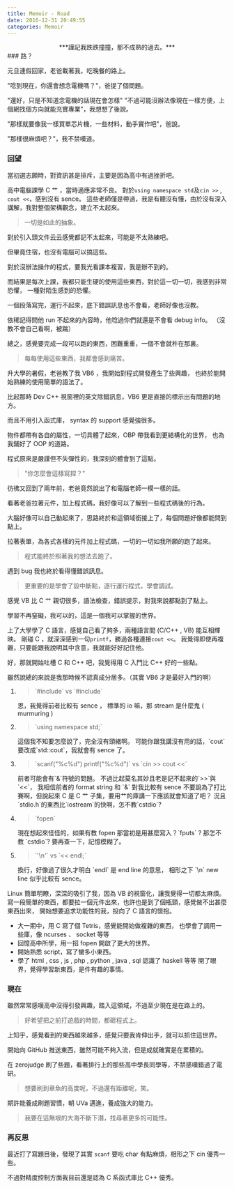 ```yaml
---
title: Memoir - Road
date: 2016-12-31 20:49:55
categories: Memoir
---
```


<center>
***謹記我跌跌撞撞，那不成熟的過去。***
</center>
<!-- more -->
### 路？

元旦連假回家，老爸載著我，吃晚餐的路上。

"唸到現在，你還會想念電機嗎？"，爸提了個問題。

"還好，只是不知道念電機的話現在會怎樣"
"不過可能沒辦法像現在一樣方便，上個網找個方向就能充實專業"，我想想了後說。

"那樣就要像我一樣買單芯片機，一些材料，動手實作吧"，爸說。

"那樣很麻煩吧？"，我不禁嘆道。

### 回望

當初選志願時，對資訊甚是排斥，主要是因為高中有過挫折吧。

高中電腦課學 C 艹 ，當時適應非常不良。
對於`using namespace std`及`cin >>` , `cout <<`，感到沒有 sence。
這些老師僅是帶過，我是有聽沒有懂，由於沒有深入講解，我對整個架構觀念，建立不太起來。

> 一切是如此的抽象。

對於引入頭文件云云感覺都記不太起來，可能是不太熟練吧。

但畢竟住宿，也沒有電腦可以搞這些。

對於沒辦法操作的程式，要我光看課本複習，我是辦不到的。

而結果是每次上課，我都只能生硬的使用這些東西，對於這一切一切，我感到非常恐懼，
一種對陌生感到的恐懼。

一個段落寫完，運行不起來，底下錯誤訊息也不會看，老師好像也沒教。

依稀記得問他 run 不起來的內容時，他唸過你們就還是不會看 debug info。
（沒教不會自己看啊，被踹）

總之，感覺要完成一段可以跑的東西，困難重重，一個不會就杵在那裏。

> 每每使用這些東西，我都會感到痛苦。

升大學的暑假，老爸教了我 VB6 ，我開始對程式開發產生了些興趣，
也終於能開始熟練的使用簡單的語法了。

比起那時 Dev C++ 視窗裡的英文除錯訊息，VB6 更是直接的標示出有問題的地方。

而且不用引入函式庫， syntax 的 support 感覺強很多。

物件都帶有各自的屬性，一切具體了起來，OBP 帶我看到更結構化的世界，
也為我鋪好了 OOP 的道路。

程式原來是嚴謹但不失彈性的，我深刻的體會到了這點。

> "你怎麼會這樣寫捏？"

彷彿又回到了兩年前，老爸竟然說出了和電腦老師一模一樣的話。

看著老爸拉著元件，加上程式碼，我好像可以了解到一些程式碼後的行為。

大腦好像可以自己動起來了，思路終於和這領域銜接上了，每個問題好像都能問到點上。

拉著表單，為各式各樣的元件加上程式碼，一切的一切如我所願的跑了起來。

> 程式能終於照著我的想法去跑了。

遇到 bug 我也終於看得懂錯誤訊息。

> 更重要的是學會了設中斷點，逐行運行程式，學會調試。

感覺 VB 比 C 艹 親切很多，語法檢查，錯誤提示，對我來說都點到了點上。

學習不再窒礙，我可以的，這是一個我可以掌握的世界。

上了大學學了 C 語言，感覺自己看了夠多，兩種語言間 (C/C++ , VB) 能互相輝映。
剛碰 C ，就深深感到一句`printf`，勝過各種連接`cout <<`。
我覺得即使再複雜，只要能跟我說明其中含意，我就能好好記住他。

好，那就開始吐槽 C 和 C++ 吧，我覺得用 C 入門比 C++ 好的一些點。

雖然說總的來說是我那時候不認真成分居多。（其實 VB6 才是最好入門的啊）
<ol>
<li>
<blockquote>`#include<stdio.h>` vs `#include<iostream>`</blockquote>
恩，我覺得前者比較有 sence ， 標準的 io 嘛，那 stream 是什麼鬼 ( murmuring )
</li>
<li>
<blockquote>`using namespace std;`</blockquote>
這個我不知要怎麼說了，完全沒有頭緒啊。
可能你跟我講沒有用的話，`cout`要改成`std::cout`，我就會有 sence 了。
</li>
<li>
<blockquote>`scanf("%c%d") printf("%c%d")` vs `cin >> cout <<`</blockquote>
前者可能會有`&`符號的問題。
不過比起莫名其妙且老是記不起來的`>>`與`<<`，
我相信前者的 format string 和 `&` 對我比較有 sence
不要說為了打比賽啊，但說起來 C 是 C 艹 子集，要用艹的庫講一下應該就會知道了吧？
況且`stdio.h`的東西比`iostream`的快啊，怎不教`cstdio`?
</li>
<li>
<blockquote>`fopen` </blockquote>
現在想起來怪怪的，如果有教 fopen 那當初是用甚麼寫入？`fputs` ? 那怎不教 `cstdio`?
要再查一下，記憶模糊了。
</li>
<li>
<blockquote>`'\n'` vs `<< endl;`</blockquote>
換行，好像過了很久才明白 `endl` 是 end line 的意思，
相形之下 `\n` new line 似乎比較有 sence。
</li>
</ol>

Linux 簡單明瞭，深深的吸引了我，因為 VB 的視窗化，讓我覺得一切都太麻煩。
寫一段簡單的東西，都要拉一個元件出來，也許也是到了個瓶頸，感覺做不出甚麼東西出來，
開始想要追求功能性的我，投向了 C 語言的懷抱。

* 大一期中，用 C 寫了個 Tetris，感覺能開始做複雜的東西，
也學會了調用一些庫，像 ncurses 、 socket 等等
* 回憶高中所學，用一招 fopen 開啟了更大的世界。
* 開始熟悉 script，寫了蠻多小東西。
* 學了 html , css , js , php , python , java , sql 認識了 haskell 等等
  開了眼界，覺得學習新東西，是件有趣的事情。

### 現在

雖然常常感嘆高中沒得引發興趣，踏入這領域，不過至少現在是在路上的。
> 好希望把之前打遊戲的時間，都砸程式上。

上知乎，感覺看到的東西越來越多，感覺只要我肯伸出手，就可以抓住這世界。

開始向 GitHub 推送東西，雖然可能不夠入流，但是成就確實是在累積的。

在 zerojudge 刷了些題，看著排行上的那些高中學長同學等，不禁感嘆錯過了電研。

> 想要刷到章魚的高度呢，不過還有距離呢，笑。

期許能養成刷題習慣，朝 UVa 邁進，養成強大的能力。

> 我要在這無垠的大海不斷下潛，找尋著更多的可能性。

### 再反思

最近打了寫題目後，發現了其實 `scanf` 要吃 char 有點麻煩，相形之下 cin 優秀一些。

不過對精度控制方面我目前還是認為 C 系函式庫比 C++ 優秀。
